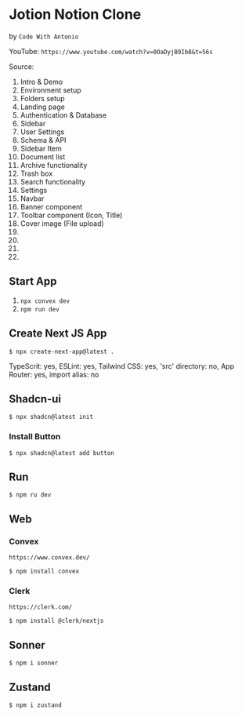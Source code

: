 # Jotion Notion Clone
by `Code With Antonio`

YouTube: `https://www.youtube.com/watch?v=0OaDyjB9Ib8&t=56s`

Source: 

01. Intro & Demo
02. Environment setup
03. Folders setup
04. Landing page
05. Authentication & Database
06. Sidebar
07. User Settings
08. Schema & API
09. Sidebar Item
10. Document list
11. Archive functionality
12. Trash box
13. Search functionality
14. Settings
15. Navbar
16. Banner component
17. Toolbar component (Icon, Title)
18. Cover image (File upload)
19.
20.
21.
22.


## Start App

1. `npx convex dev`
2. `npm run dev`


## Create Next JS App

`$ npx create-next-app@latest .`

TypeScrit: yes, ESLint: yes, Tailwind CSS: yes, 'src' directory: no, App Router: yes, import alias: no

## Shadcn-ui

`$ npx shadcn@latest init`

### Install Button

`$ npx shadcn@latest add button`

## Run

`$ npm ru dev`

## Web

### Convex

`https://www.convex.dev/`

`$ npm install convex`

### Clerk

`https://clerk.com/`

`$ npm install @clerk/nextjs`

## Sonner

`$ npm i sonner`

## Zustand

`$ npm i zustand`